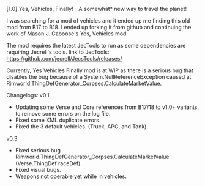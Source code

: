 [1.0] Yes, Vehicles, Finally! - A somewhat* new way to travel the planet!

I was searching for a mod of vehicles and it ended up me finding this old mod from B17 to B18. I ended up forking it from github and continuing the work of Mason J. Caboose's Yes, Vehicles mod.

The mod requires the latest JecTools to run as some dependencies are requiring Jecrell's tools.
link to JecTools: https://github.com/jecrell/JecsTools/releases/

Currently, Yes Vehicles Finally mod is at WIP as there is a serious bug that disables the bug because of a System.NullReferenceException caused at Rimworld.ThingDefGenerator_Corpses.CalculateMarketValue.

Changelogs:
v0.1
- Updating some Verse and Core references from B17/18 to v1.0+ variants, to remove some errors on the log file.
- Fixed some XML duplicate errors.
- Fixed the 3 default vehicles. (Truck, APC, and Tank).

v0.3
- Fixed serious bug Rimworld.ThingDefGenerator_Corpses.CalculateMarketValue (Verse.ThingDef raceDef).
- Fixed visual bugs.
- Weapons not operable yet while in vehicles.
